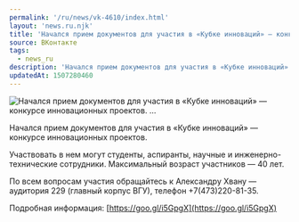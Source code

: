 ```yaml
---
permalink: '/ru/news/vk-4610/index.html'
layout: 'news.ru.njk'
title: 'Начался прием документов для участия в «Кубке инноваций» — конкурсе инновационных проектов. '
source: ВКонтакте
tags:
  - news_ru
description: 'Начался прием документов для участия в «Кубке инноваций» — конкурсе инновационных проектов. …'
updatedAt: 1507280460
---
```

![Начался прием документов для участия в «Кубке инноваций» — конкурсе инновационных проектов. …](https://sun9-29.userapi.com/impf/c639920/v639920212/4b5fb/ucaRgMOk6TU.jpg?size=1280x720&quality=96&sign=6054cc0f24cdac1984aec3fb60fc99ad&c_uniq_tag=idF_0hA3bd6prE1qhxktw5W7gi3aLFycZX3pbMJI_Zo&type=album)

Начался прием документов для участия в «Кубке инноваций» — конкурсе инновационных проектов.

Участвовать в нем могут студенты, аспиранты, научные и инженерно-технические сотрудники. Максимальный возраст участников — 40 лет.

По всем вопросам участия обращайтесь к Александру Хвану — аудитория 229 (главный корпус ВГУ), телефон +7(473)220-81-35.

Подробная информация: [https://goo.gl/i5GpgX](https://goo.gl/i5GpgX)
